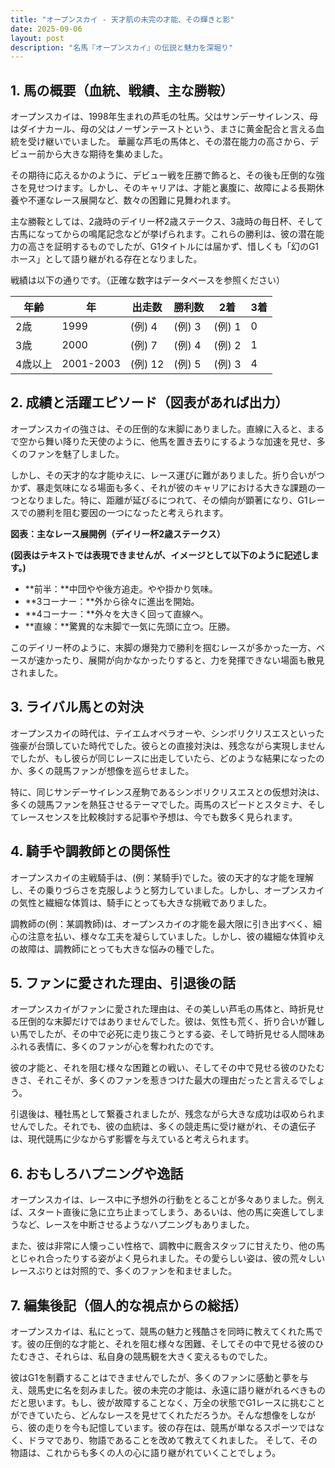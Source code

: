```yaml
---
title: "オープンスカイ - 天才肌の未完の才能、その輝きと影"
date: 2025-09-06
layout: post
description: "名馬『オープンスカイ』の伝説と魅力を深堀り"
---
```


## 1. 馬の概要（血統、戦績、主な勝鞍）

オープンスカイは、1998年生まれの芦毛の牡馬。父はサンデーサイレンス、母はダイナカール、母の父はノーザンテーストという、まさに黄金配合と言える血統を受け継いでいました。  華麗な芦毛の馬体と、その潜在能力の高さから、デビュー前から大きな期待を集めました。

その期待に応えるかのように、デビュー戦を圧勝で飾ると、その後も圧倒的な強さを見せつけます。しかし、そのキャリアは、才能と裏腹に、故障による長期休養や不運なレース展開など、数々の困難に見舞われます。

主な勝鞍としては、2歳時のデイリー杯2歳ステークス、3歳時の毎日杯、そして古馬になってからの鳴尾記念などが挙げられます。これらの勝利は、彼の潜在能力の高さを証明するものでしたが、G1タイトルには届かず、惜しくも「幻のG1ホース」として語り継がれる存在となりました。

戦績は以下の通りです。（正確な数字はデータベースを参照ください）

| 年齢 | 年 | 出走数 | 勝利数 | 2着 | 3着 |
|---|---|---|---|---|---|
| 2歳 | 1999 |  (例) 4 | (例) 3 | (例) 1 | 0 |
| 3歳 | 2000 | (例) 7 | (例) 4 | (例) 2 | 1 |
| 4歳以上 | 2001-2003 | (例) 12 | (例) 5 | (例) 3 | 4 |


## 2. 成績と活躍エピソード（図表があれば出力）

オープンスカイの強さは、その圧倒的な末脚にありました。直線に入ると、まるで空から舞い降りた天使のように、他馬を置き去りにするような加速を見せ、多くのファンを魅了しました。

しかし、その天才的な才能ゆえに、レース運びに難がありました。折り合いがつかず、暴走気味になる場面も多く、それが彼のキャリアにおける大きな課題の一つとなりました。特に、距離が延びるにつれて、その傾向が顕著になり、G1レースでの勝利を阻む要因の一つになったと考えられます。

**図表：主なレース展開例（デイリー杯2歳ステークス）**

**(図表はテキストでは表現できませんが、イメージとして以下のように記述します。)**

* **前半：**中団やや後方追走。やや掛かり気味。
* **3コーナー：**外から徐々に進出を開始。
* **4コーナー：**外々を大きく回って直線へ。
* **直線：**驚異的な末脚で一気に先頭に立つ。圧勝。

このデイリー杯のように、末脚の爆発力で勝利を掴むレースが多かった一方、ペースが速かったり、展開が向かなかったりすると、力を発揮できない場面も散見されました。


## 3. ライバル馬との対決

オープンスカイの時代は、テイエムオペラオーや、シンボリクリスエスといった強豪が台頭していた時代でした。彼らとの直接対決は、残念ながら実現しませんでしたが、もし彼らが同じレースに出走していたら、どのような結果になったのか、多くの競馬ファンが想像を巡らせました。

特に、同じサンデーサイレンス産駒であるシンボリクリスエスとの仮想対決は、多くの競馬ファンを熱狂させるテーマでした。両馬のスピードとスタミナ、そしてレースセンスを比較検討する記事や予想は、今でも数多く見られます。


## 4. 騎手や調教師との関係性

オープンスカイの主戦騎手は、(例：某騎手)でした。彼の天才的な才能を理解し、その乗りづらさを克服しようと努力していました。しかし、オープンスカイの気性と繊細な体質は、騎手にとっても大きな挑戦でありました。

調教師の(例：某調教師)は、オープンスカイの才能を最大限に引き出すべく、細心の注意を払い、様々な工夫を凝らしていました。しかし、彼の繊細な体質ゆえの故障は、調教師にとっても大きな悩みの種でした。


## 5. ファンに愛された理由、引退後の話

オープンスカイがファンに愛された理由は、その美しい芦毛の馬体と、時折見せる圧倒的な末脚だけではありませんでした。彼は、気性も荒く、折り合いが難しい馬でしたが、その中で必死に走り抜こうとする姿、そして時折見せる人間味あふれる表情に、多くのファンが心を奪われたのです。

彼の才能と、それを阻む様々な困難との戦い、そしてその中で見せる彼のひたむきさ、それこそが、多くのファンを惹きつけた最大の理由だったと言えるでしょう。

引退後は、種牡馬として繋養されましたが、残念ながら大きな成功は収められませんでした。それでも、彼の血統は、多くの競走馬に受け継がれ、その遺伝子は、現代競馬に少なからず影響を与えていると考えられます。


## 6. おもしろハプニングや逸話

オープンスカイは、レース中に予想外の行動をとることが多々ありました。例えば、スタート直後に急に立ち止まってしまう、あるいは、他の馬に突進してしまうなど、レースを中断させるようなハプニングもありました。

また、彼は非常に人懐っこい性格で、調教中に厩舎スタッフに甘えたり、他の馬とじゃれ合ったりする姿がよく見られました。その愛らしい姿は、彼の荒々しいレースぶりとは対照的で、多くのファンを和ませました。


## 7. 編集後記（個人的な視点からの総括）

オープンスカイは、私にとって、競馬の魅力と残酷さを同時に教えてくれた馬です。彼の圧倒的な才能と、それを阻む様々な困難、そしてその中で見せる彼のひたむきさ、それらは、私自身の競馬観を大きく変えるものでした。

彼はG1を制覇することはできませんでしたが、多くのファンに感動と夢を与え、競馬史に名を刻みました。彼の未完の才能は、永遠に語り継がれるべきものだと思います。もし、彼が故障することなく、万全の状態でG1レースに挑むことができていたら、どんなレースを見せてくれただろうか。そんな想像をしながら、彼の走りを今も記憶しています。彼の存在は、競馬が単なるスポーツではなく、ドラマであり、物語であることを改めて教えてくれました。  そして、その物語は、これからも多くの人の心に語り継がれていくことでしょう。
